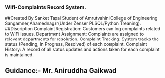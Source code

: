 ### Wifi-Complaints Record System.
##Created By 
Sanket Tapal Student of Amrutvahini College of Engineering Sangamner,Ahamednagar(Under Zenser PLSQL/Python Treaning).
##Discription
Complaint Registration: Customers can log complaints related to WiFi issues.
Department Assignment: Complaints are assigned to relevant departments for resolution.
Complaint Tracking: System tracks the status (Pending, In Progress, Resolved) of each complaint.
Complaint History: A record of all status updates and actions taken for each complaint is maintained.
## Guidance:- Mr. Aniruddha Gaikwad
